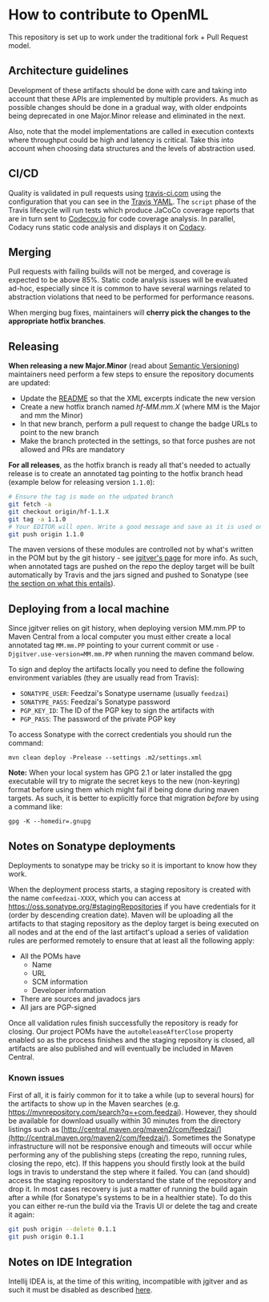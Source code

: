 # How to contribute to OpenML

This repository is set up to work under the traditional fork + Pull Request model.

## Architecture guidelines

Development of these artifacts should be done with care and taking into account that these APIs are implemented by 
multiple providers. As much as possible changes should be done in a gradual way, with older endpoints being deprecated
in one Major.Minor release and eliminated in the next.

Also, note that the model implementations are called in execution contexts where throughput could be high and latency 
is critical. Take this into account when choosing data structures and the levels of abstraction used. 

## CI/CD
Quality is validated in pull requests using [travis-ci.com](https://travis-ci.com/feedzai/feedzai-openml) using the 
configuration that you can see in the [Travis YAML](https://github.com/feedzai/feedzai-openml/blob/master/.travis.yml). 
The `script` phase of the Travis lifecycle will run tests which produce JaCoCo coverage reports that are in turn sent
to [Codecov.io](https://codecov.io) for code coverage analysis.
In parallel, Codacy runs static code analysis and displays it on [Codacy](https://app.codacy.com/app/feedzai/feedzai-openml/dashboard). 

## Merging
Pull requests with failing builds will not be merged, and coverage is expected to be above 85%.
Static code analysis issues will be evaluated ad-hoc, especially since it is common to have several warnings related to
abstraction violations that need to be performed for performance reasons.

When merging bug fixes, maintainers will **cherry pick the changes to the appropriate hotfix branches**.

## Releasing
**When releasing a new Major.Minor** (read about [Semantic Versioning](https://semver.org/)) maintainers need perform a few
steps to ensure the repository documents are updated:
   * Update the [README](https://github.com/feedzai/feedzai-openml/blob/master/README.md) so that the XML excerpts indicate
   the new version
   * Create a new hotfix branch named *hf-MM.mm.X* (where MM is the Major and mm the Minor)
   * In that new branch, perform a pull request to change the badge URLs to point to the new branch
   * Make the branch protected in the settings, so that force pushes are not allowed and PRs are mandatory

**For all releases**, as the hotfix branch is ready all that's needed to actually release is to create an annotated tag 
pointing to the hotfix branch head (example below for releasing version `1.1.0`):
```bash
# Ensure the tag is made on the udpated branch
git fetch -a
git checkout origin/hf-1.1.X
git tag -a 1.1.0
# Your EDITOR will open. Write a good message and save as it is used on Github as a release message
git push origin 1.1.0
``` 

The maven versions of these modules are controlled not by what's written in the POM but by the git history - see 
[jgitver's page](https://github.com/jgitver/jgitver) for more info. As such, when annotated tags are pushed on the repo 
the deploy target will be built automatically by Travis and the jars signed and pushed to Sonatype (see [the section on what this entails](#notes-on-sonatype-deployments)).

## Deploying from a local machine
Since jgitver relies on git history, when deploying version MM.mm.PP to Maven Central from a local computer you must 
either create a local annotated tag `MM.mm.PP` pointing to your current commit or use `-Djgitver.use-version=MM.mm.PP` 
when running the maven command below. 

To sign and deploy the artifacts locally you need to define the following environment variables (they are usually read 
from Travis):
* `SONATYPE_USER`: Feedzai's Sonatype username (usually `feedzai`)
* `SONATYPE_PASS`: Feedzai's Sonatype password
* `PGP_KEY_ID`: The ID of the PGP key to sign the artifacts with
* `PGP_PASS`: The password of the private PGP key

To access Sonatype with the correct credentials you should run the command:

`mvn clean deploy -Prelease --settings .m2/settings.xml` 

**Note:**
When your local system has GPG 2.1 or later installed the gpg executable will try to migrate the secret keys
to the new (non-keyring) format before using them which might fail if being done during maven targets.
As such, it is better to explicitly force that migration *before* by using a command like:

`gpg -K --homedir=.gnupg`

## Notes on Sonatype deployments
Deployments to sonatype may be tricky so it is important to know how they work. 

When the deployment process starts, a staging repository is created with the name `comfeedzai-XXXX`, which you can access at https://oss.sonatype.org/#stagingRepositories if you have credentials for it (order by descending creation date). Maven will be uploading all the artifacts to that staging repository as the deploy target is being executed on all nodes and at the end of the last artifact's upload a series of validation rules are performed remotely to ensure that at least all the following apply:

  * All the POMs have 
      * Name
      * URL
      * SCM information
      * Developer information
  * There are sources and javadocs jars
  * All jars are PGP-signed
  
Once all validation rules finish successfully the repository is ready for closing. Our project POMs have the `autoReleaseAfterClose` property enabled so as the process finishes and the staging repository is closed, all artifacts are also published and will eventually be included in Maven Central.

### Known issues
First of all, it is fairly common for it to take a while (up to several hours) for the artifacts to show up in the Maven searches (e.g. https://mvnrepository.com/search?q=+com.feedzai). However, they should be available for download usually within 30 minutes from the directory listings such as [http://central.maven.org/maven2/com/feedzai/](http://central.maven.org/maven2/com/feedzai/).
Sometimes the Sonatype infrastructure will not be responsive enough and timeouts will occur while performing any of the publishing steps (creating the repo, running rules, closing the repo, etc).
If this happens you should firstly look at the build logs in travis to understand the step where it failed. You can (and should) access the staging repository to understand the state of the repository and drop it.
In most cases recovery is just a matter of running the build again after a while (for Sonatype's systems to be in a healthier state). To do this you can either re-run the build via the Travis UI or delete the tag and create it again:

```bash
git push origin --delete 0.1.1
git push origin 0.1.1
```

## Notes on IDE Integration
Intellij IDEA is, at the time of this writing, incompatible with jgitver and as such it must be disabled as described 
[here](https://github.com/jgitver/jgitver-maven-plugin/wiki/Intellij-IDEA-configuration).
